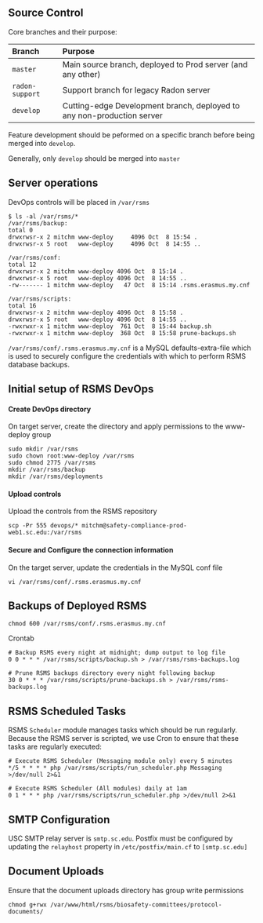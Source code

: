## Source Control

Core branches and their purpose:

| Branch | Purpose |
| :---- | :---- |
| `master` | Main source branch, deployed to Prod server (and any other) |
| `radon-support` | Support branch for legacy Radon server |
| `develop` | Cutting-edge Development branch, deployed to any non-production server |

Feature development should be peformed on a specific branch before being merged into `develop`.

Generally, only `develop` should be merged into `master`

## Server operations

DevOps controls will be placed in `/var/rsms`

```
$ ls -al /var/rsms/*
/var/rsms/backup:
total 0
drwxrwsr-x 2 mitchm www-deploy     4096 Oct  8 15:54 .
drwxrwsr-x 5 root   www-deploy     4096 Oct  8 14:55 ..

/var/rsms/conf:
total 12
drwxrwsr-x 2 mitchm www-deploy 4096 Oct  8 15:14 .
drwxrwsr-x 5 root   www-deploy 4096 Oct  8 14:55 ..
-rw------- 1 mitchm www-deploy   47 Oct  8 15:14 .rsms.erasmus.my.cnf

/var/rsms/scripts:
total 16
drwxrwsr-x 2 mitchm www-deploy 4096 Oct  8 15:58 .
drwxrwsr-x 5 root   www-deploy 4096 Oct  8 14:55 ..
-rwxrwxr-x 1 mitchm www-deploy  761 Oct  8 15:44 backup.sh
-rwxrwxr-x 1 mitchm www-deploy  368 Oct  8 15:58 prune-backups.sh
```

`/var/rsms/conf/.rsms.erasmus.my.cnf` is a MySQL defaults-extra-file which is used to securely configure the credentials with which to perform RSMS database backups.

## Initial setup of RSMS DevOps

#### Create DevOps directory
On target server, create the directory and apply permissions to the www-deploy group
```
sudo mkdir /var/rsms
sudo chown root:www-deploy /var/rsms
sudo chmod 2775 /var/rsms
mkdir /var/rsms/backup
mkdir /var/rsms/deployments
```

#### Upload controls
Upload the controls from the RSMS repository
```
scp -Pr 555 devops/* mitchm@safety-compliance-prod-web1.sc.edu:/var/rsms
```

#### Secure and Configure the connection information
On the target server, update the credentials in the MySQL conf file
```
vi /var/rsms/conf/.rsms.erasmus.my.cnf
```

## Backups of Deployed RSMS
```
chmod 600 /var/rsms/conf/.rsms.erasmus.my.cnf
```

Crontab
```
# Backup RSMS every night at midnight; dump output to log file
0 0 * * * /var/rsms/scripts/backup.sh > /var/rsms/rsms-backups.log

# Prune RSMS backups directory every night following backup
30 0 * * * /var/rsms/scripts/prune-backups.sh > /var/rsms/rsms-backups.log
```

## RSMS Scheduled Tasks
RSMS `Scheduler` module manages tasks which should be run regularly. Because the RSMS server is scripted, we use Cron to ensure that these tasks are regularly executed:

```
# Execute RSMS Scheduler (Messaging module only) every 5 minutes
*/5 * * * * php /var/rsms/scripts/run_scheduler.php Messaging >/dev/null 2>&1

# Execute RSMS Scheduler (All modules) daily at 1am
0 1 * * * php /var/rsms/scripts/run_scheduler.php >/dev/null 2>&1
```

## SMTP Configuration
USC SMTP relay server is `smtp.sc.edu`. Postfix must be configured by updating the `relayhost` property in `/etc/postfix/main.cf` to `[smtp.sc.edu]`

## Document Uploads
Ensure that the document uploads directory has group write permissions

```
chmod g+rwx /var/www/html/rsms/biosafety-committees/protocol-documents/
```